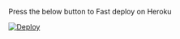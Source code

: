Press the below button to Fast deploy on Heroku

[![Deploy](https://www.herokucdn.com/deploy/button.svg)](https://heroku.com/deploy)

